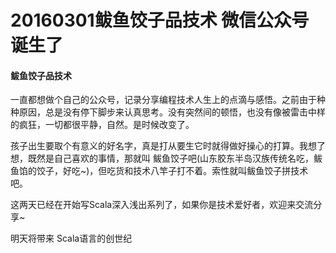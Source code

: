 
# 20160301鲅鱼饺子品技术 微信公众号诞生了
#### 鲅鱼饺子品技术

一直都想做个自己的公众号，记录分享编程技术人生上的点滴与感悟。之前由于种种原因，总是没有停下脚步来认真思考。没有突然间的顿悟，也没有像被雷击中样的疯狂，一切都很平静，自然。是时候改变了。

孩子出生要取个有意义的好名字，真是打从要生它时就得做好操心的打算。我想了想，既然是自己喜欢的事情，那就叫 鲅鱼饺子吧(山东胶东半岛汉族传统名吃，鲅鱼馅的饺子，好吃~)，但吃货和技术八竿子打不着。索性就叫鲅鱼饺子拼技术吧。

这两天已经在开始写Scala深入浅出系列了，如果你是技术爱好者，欢迎来交流分享~

明天将带来 Scala语言的创世纪